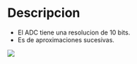 # Descripcion 
- El ADC tiene una resolucion de 10 bits.
- Es de aproximaciones sucesivas.


![](https://th.bing.com/th/id/OIP.erVtz54OEzL7uQA_q43MswAAAA?rs=1&pid=ImgDetMain)
